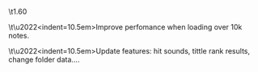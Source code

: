 \t1.60

\t\u2022<indent=10.5em>Improve perfomance when loading over 10k notes.</indent>

\t\u2022<indent=10.5em>Update features: hit sounds, tittle rank results, change folder data....</indent>
